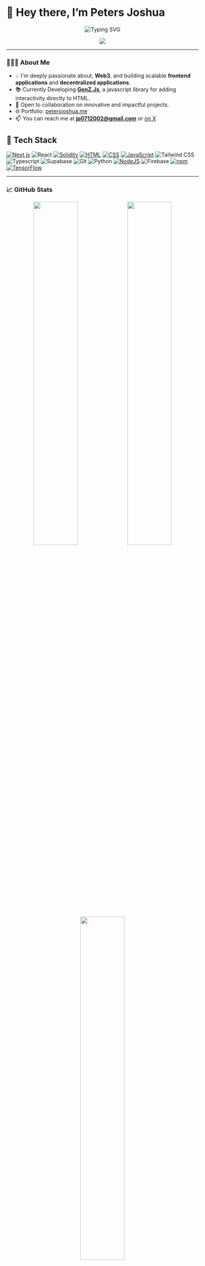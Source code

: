 # 👋 Hey there, I’m Peters Joshua

<p align="center">
  <img src="https://readme-typing-svg.herokuapp.com?font=Fira+Code&weight=500&size=22&pause=1000&color=F76E6E&center=true&vCenter=true&width=435&lines=Frontend+Engineer;Smart+contract+developer;AI+%2F+ML+Enthusiast;Open+Source+Contributor" alt="Typing SVG" />
</p>

<div align="center">
<img src="https://komarev.com/ghpvc/?username=Nebulaz7">
</div>

---

### 👨🏽‍💻 About Me

- 💡 I'm deeply passionate about, **Web3**, and building scalable **frontend applications** and **decentralized applications**.
- 📚 Currently Developing **[GenZ.Js](https://genz-js.vercel.app)**, a javascript library for adding interactivity directly to HTML.
- 🤝 Open to collaboration on innovative and impactful projects.
- 🌐 Portfolio: [petersjoshua.me](https://petersjoshua.me)
-  📫 You can reach me at **jp0712002@gmail.com** or [on X](https://x.com/joshpet77)

## 🔧 Tech Stack

[![Next.js](https://img.shields.io/badge/Next.js-black?logo=next.js&logoColor=white)](#)
![React](https://img.shields.io/badge/-React-05122A?style=flat&logo=react)
[![Solidity](https://img.shields.io/badge/Solidity-363636?logo=solidity&logoColor=white)](#)
[![HTML](https://img.shields.io/badge/HTML-%23E34F26.svg?logo=html5&logoColor=white)](#)
[![CSS](https://img.shields.io/badge/CSS-639?logo=css&logoColor=fff)](#)
[![JavaScript](https://img.shields.io/badge/JavaScript-F7DF1E?logo=javascript&logoColor=000)](#)
![Tailwind CSS](https://img.shields.io/badge/-Tailwind-05122A?style=flat&logo=tailwindcss)
![Typescript](https://img.shields.io/badge/-Typescript-05122A?style=flat&logo=typescript)
![Supabase](https://img.shields.io/badge/-Supabase-05122A?style=flat&logo=supabase)
![Git](https://img.shields.io/badge/-Git-05122A?style=flat&logo=git)
![Python](https://img.shields.io/badge/-Python-05122A?style=flat&logo=python)
[![NodeJS](https://img.shields.io/badge/Node.js-6DA55F?logo=node.js&logoColor=white)](#)
![Firebase](https://img.shields.io/badge/-Firebase-05122A?style=flat&logo=firebase)
[![npm](https://img.shields.io/badge/npm-CB3837?logo=npm&logoColor=fff)](#)
[![TensorFlow](https://img.shields.io/badge/TensorFlow-ff8f00?logo=tensorflow&logoColor=white)](#)


---

### 📈 GitHub Stats

<p align="center">
  <img width="48%" src="https://github-readme-stats.vercel.app/api?username=Nebulaz7&show_icons=true&theme=tokyonight" />
  <img width="48%" src="https://github-readme-streak-stats.herokuapp.com?user=Nebulaz7&theme=tokyonight" />
  <img width="48%" src="https://github-readme-stats.vercel.app/api/top-langs/?username=Nebulaz7&layout=donut&theme=tokyonight" />
</p>

---

🧠 _“Stay curious. Keep building. Never stop learning.”_

